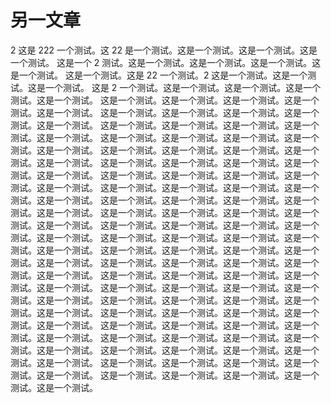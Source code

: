 # 另一文章

2
这是 222 一个测试。这 22 是一个测试。这是一个测试。这是一个测试。这是一个测试。
这是一个 2 测试。这是一个测试。这是一个测试。这是一个测试。这是一个测试。
这是一个测试。这是 22 一个测试。2 这是一个测试。这是一个测试。这是一个测试。
这是 2 一个测试。这是一个测试。这是一个测试。这是一个测试。这是一个测试。
这是一个测试。这是一个测试。这是一个测试。这是一个测试。这是一个测试。
这是一个测试。这是一个测试。这是一个测试。这是一个测试。这是一个测试。
这是一个测试。这是一个测试。这是一个测试。这是一个测试。这是一个测试。
这是一个测试。这是一个测试。这是一个测试。这是一个测试。这是一个测试。
这是一个测试。这是一个测试。这是一个测试。这是一个测试。这是一个测试。
这是一个测试。这是一个测试。这是一个测试。这是一个测试。这是一个测试。
这是一个测试。这是一个测试。这是一个测试。这是一个测试。这是一个测试。
这是一个测试。这是一个测试。这是一个测试。这是一个测试。这是一个测试。
这是一个测试。这是一个测试。这是一个测试。这是一个测试。这是一个测试。
这是一个测试。这是一个测试。这是一个测试。这是一个测试。这是一个测试。
这是一个测试。这是一个测试。这是一个测试。这是一个测试。这是一个测试。
这是一个测试。这是一个测试。这是一个测试。这是一个测试。这是一个测试。
这是一个测试。这是一个测试。这是一个测试。这是一个测试。这是一个测试。
这是一个测试。这是一个测试。这是一个测试。这是一个测试。这是一个测试。
这是一个测试。这是一个测试。这是一个测试。这是一个测试。这是一个测试。
这是一个测试。这是一个测试。这是一个测试。这是一个测试。这是一个测试。
这是一个测试。这是一个测试。这是一个测试。这是一个测试。这是一个测试。
这是一个测试。这是一个测试。这是一个测试。这是一个测试。这是一个测试。
这是一个测试。这是一个测试。这是一个测试。这是一个测试。这是一个测试。
这是一个测试。这是一个测试。这是一个测试。这是一个测试。这是一个测试。
这是一个测试。这是一个测试。这是一个测试。这是一个测试。这是一个测试。
这是一个测试。这是一个测试。这是一个测试。这是一个测试。这是一个测试。
这是一个测试。这是一个测试。这是一个测试。这是一个测试。这是一个测试。
